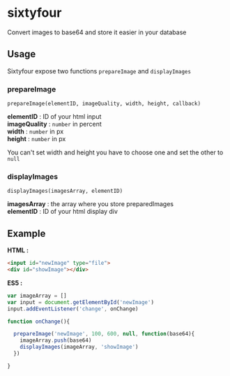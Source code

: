 # sixtyfour
Convert images to base64 and store it easier in your database

## Usage

Sixtyfour expose two functions `prepareImage` and `displayImages`

### prepareImage
```
prepareImage(elementID, imageQuality, width, height, callback)
```
**elementID** : ID of your html input  
**imageQuality** : `number` in percent  
**width** : `number` in px  
**height** : `number` in px   

You can't set width and height you have to choose one and set the other to `null`
  
### displayImages
```
displayImages(imagesArray, elementID)
```
**imagesArray** : the array where you store preparedImages  
**elementID** : ID of your html display div  

## Example

**HTML :**
```html
<input id="newImage" type="file">
<div id="showImage"></div>
```

**ES5 :**
```javascript
var imageArray = []
var input = document.getElementById('newImage')
input.addEventListener('change', onChange)

function onChange(){

  prepareImage('newImage', 100, 600, null, function(base64){
    imageArray.push(base64)
    displayImages(imageArray, 'showImage')
  })

}
```
